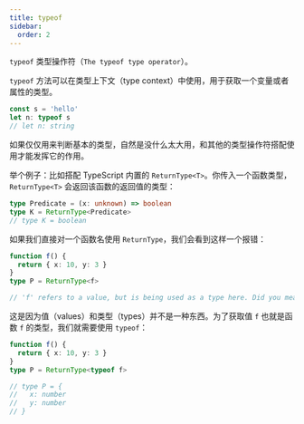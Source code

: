```yaml
---
title: typeof
sidebar:
  order: 2
---
```


`typeof` 类型操作符（`The typeof type operator`）。

`typeof` 方法可以在类型上下文（type context）中使用，用于获取一个变量或者属性的类型。

``` ts
const s = 'hello'
let n: typeof s
// let n: string
```

如果仅仅用来判断基本的类型，自然是没什么太大用，和其他的类型操作符搭配使用才能发挥它的作用。

举个例子：比如搭配 TypeScript 内置的 `ReturnType<T>`。你传入一个函数类型，`ReturnType<T>` 会返回该函数的返回值的类型：

``` ts
type Predicate = (x: unknown) => boolean
type K = ReturnType<Predicate>
// type K = boolean
```

如果我们直接对一个函数名使用 `ReturnType`，我们会看到这样一个报错：

``` ts
function f() {
  return { x: 10, y: 3 }
}
type P = ReturnType<f>

// 'f' refers to a value, but is being used as a type here. Did you mean 'typeof f'?
```

这是因为值（values）和类型（types）并不是一种东西。为了获取值 `f` 也就是函数 `f` 的类型，我们就需要使用 `typeof`：

``` ts
function f() {
  return { x: 10, y: 3 }
}
type P = ReturnType<typeof f>

// type P = {
//   x: number
//   y: number
// }
```
